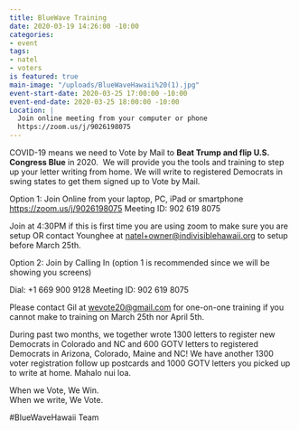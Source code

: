 ```yaml
---
title: BlueWave Training
date: 2020-03-19 14:26:00 -10:00
categories:
- event
tags:
- natel
- voters
is featured: true
main-image: "/uploads/BlueWaveHawaii%20(1).jpg"
event-start-date: 2020-03-25 17:00:00 -10:00
event-end-date: 2020-03-25 18:00:00 -10:00
Location: |
  Join online meeting from your computer or phone
  https://zoom.us/j/9026198075
---
```


COVID-19 means we need to Vote by Mail to **Beat Trump and flip U.S. Congress Blue** in 2020.  We will provide you the tools and training to step up your letter writing from home. We will write to registered Democrats in swing states to get them signed up to Vote by Mail.  

Option 1: Join Online from your laptop, PC, iPad or smartphone 
https://zoom.us/j/9026198075
Meeting ID: 902 619 8075

Join at 4:30PM if this is first time you are using zoom to make sure you are setup OR contact Younghee at natel+owner@indivisiblehawaii.org to setup before March 25th.  

Option 2: Join by Calling In (option 1 is recommended since we will be showing you screens)

Dial: +1 669 900 9128 
Meeting ID: 902 619 8075

Please contact Gil at wevote20@gmail.com for one-on-one training if you cannot make to training on March 25th nor April 5th.

During past two months, we together wrote 1300 letters to register new Democrats in Colorado and NC and 600 GOTV letters to registered Democrats in Arizona, Colorado, Maine and NC!  We have another 1300 voter registration follow up postcards and 1000 GOTV letters you picked up to write at home.  Mahalo nui loa.

When we Vote, We Win.  
When we write, We Vote. 

#BlueWaveHawaii Team
